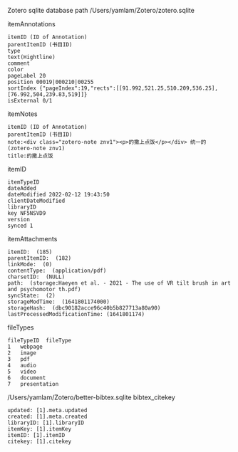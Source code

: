 Zotero sqlite database path /Users/yamlam/Zotero/zotero.sqlite

itemAnnotations
```
itemID (ID of Annotation)
parentItemID (书目ID)
type
text(Hightline)
comment
color
pageLabel 20
position 00019|000210|00255 
sortIndex {"pageIndex":19,"rects":[[91.992,521.25,510.209,536.25],[76.992,504,239.83,519]]}
isExternal 0/1
```

itemNotes
```
itemID (ID of Annotation)
parentItemID (书目ID)
note:<div class="zotero-note znv1"><p>的撒上点饭</p></div> 统一的 (zotero-note znv1)
title:的撒上点饭
```

itemID
```
itemTypeID
dateAdded
dateModified 2022-02-12 19:43:50
clientDateModified
libraryID
key NF5NSVD9
version
synced 1
```


itemAttachments
```
itemID:  (185)
parentItemID:  (182)
linkMode:  (0)
contentType:  (application/pdf)
charsetID:  (NULL)
path:  (storage:Haeyen et al. - 2021 - The use of VR tilt brush in art and psychomotor th.pdf)
syncState:  (2)
storageModTime:  (1641801174000)
storageHash:  (dbc90182acce96c40b5b827713a80a90)
lastProcessedModificationTime: (1641801174)
```

fileTypes
```
fileTypeID	fileType
1	webpage
2	image
3	pdf
4	audio
5	video
6	document
7	presentation
```

/Users/yamlam/Zotero/better-bibtex.sqlite
bibtex_citekey
```
updated: [1].meta.updated
created: [1].meta.created
libraryID: [1].libraryID
itemKey: [1].itemKey
itemID: [1].itemID
citekey: [1].citekey
```